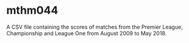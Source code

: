# mthm044
A CSV file containing the scores of matches from the Premier League, Championship and League One from August 2009 to May 2018.
